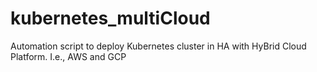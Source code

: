 # kubernetes_multiCloud
Automation script to deploy Kubernetes cluster in HA with HyBrid Cloud Platform. I.e., AWS and GCP

